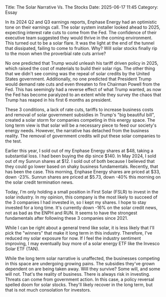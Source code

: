 Title: The Solar Narrative Vs. The Stocks 
Date: 2025-06-17 11:45 
Category: Essay

In its 2024 Q2 and Q3 earnings reports, Enphase Energy had an optimistic tone on their earnings call.
The solar system installer looked ahead to 2025, expecting interest rate cuts to come from the Fed. The confidence of their executive team suggested they would thrive in the coming environment. This turned out to be a solar flare. It was the light at the end of the tunnel that dissipated, failing to come to fruition. Why? Will solar stocks finally rip to the moon when the proverbial rate cuts arrive?

No one predicted that Trump would unleash his tariff driven policy in 2025, which raised the cost of materials to build their solar rigs. The other thing that we didn't see coming was the repeal of solar credits by the United States government.
Additionally, no one predicted that President Trump would demand rate cuts and even threaten to fire Chairman Powell from the Fed. This has seemingly had a reverse effect of what Trump wanted, as now the Fed has become paralyzed to an extent 
while they survey the chaos that Trump has reaped in his first 6 months as president.

These 3 conditions, a lack of rate cuts, tariffs to increase business costs and removal of solar government subsidies in Trump's "big beautiful bill", created a solar storm for companies competing in this energy space. The long term view is that solar will be a necessary piece to feed our society's energy needs. However, the narrative has detached from the business reality. The removal of government credits will put these solar companies to the test.

Earlier this year, I sold out of my Enphase Energy shares at $48, taking a substantial loss. I had been buying the dip since $140. In May 2024, I sold out of my Sunrun shares at $12. I sold out of both because I believed that they could go lower based on shaky business fundamentals. Recently, that has been the case. This morning, Enphase Energy shares are priced at $33, down -23%. Sunrun shares are priced at $5.73, down -40% this morning on the solar credit termination news. 

Today, I'm only holding a small position in First Solar (FSLR) to invest in the solar industry. In my opinion, this company is the most likely to succeed of the 3 companies I had invested in, so I kept my shares. I hope to stay invested for a long time. It's currently down -16% on the solar credit news, not as bad as the ENPH and RUN. It seems to have the strongest fundamentals after following these 3 companies since 2021.

While I can be right about a general trend like solar, it is less likely that I'll  pick the "winners" that make it long term in this industry. Therefore, I've reduced my solar exposure for now. If I feel the industry sentiment improving, I may eventually buy more of a solar energy ETF like the Invesco Solar ETF (TAN). 

While the long term solar narrative is unaffected, the businesses competing in this space are undergoing growing pains. The subsidies they've grown dependent on are being taken away. Will they survive? Some will, and some will not. That's the reality of business. There is always risk in investing. Threats can come from government action. In this case, a policy reversal spelled doom for solar stocks. They'll likely recover in the long term, but that is not much consolation for investors.





